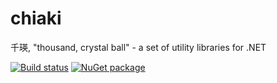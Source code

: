 # chiaki
千瑛, "thousand, crystal ball" - a set of utility libraries for .NET 

[![Build status](https://ci.appveyor.com/api/projects/status/elkdjkeuis55bhsa?svg=true)](https://ci.appveyor.com/project/stevu236/chiaki)
[![NuGet package](https://img.shields.io/nuget/v/Chiaki.svg?style=popout)](https://www.nuget.org/packages/Chiaki/)